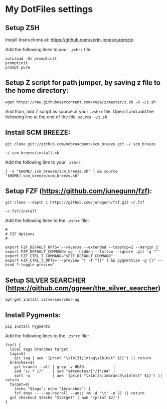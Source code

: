 # My DotFiles settings

## Setup ZSH
Install Instructions at:
https://github.com/sorin-ionescu/prezto

Add the following lines to your `.zshrc` file:
```
autoload -Uz promptinit
promptinit
prompt pure
```

## Setup Z script for path jumper, by saving z file to the home directory:
`wget https://raw.githubusercontent.com/rupa/z/master/z.sh -O ~/z.sh`

And than, add Z script as source at your `.zshrc` file. Open it and add the
following line at the end of the file.
`source ~/z.sh`

## Install SCM BREEZE:
```
git clone git://github.com/ndbroadbent/scm_breeze.git ~/.scm_breeze
```
```
~/.scm_breeze/install.sh
```

Add the following line to your `.zshrc`:
```
[ -s "$HOME/.scm_breeze/scm_breeze.sh" ] && source "$HOME/.scm_breeze/scm_breeze.sh"
```

## Setup FZF (https://github.com/junegunn/fzf):
```
git clone --depth 1 https://github.com/junegunn/fzf.git ~/.fzf
```
```
~/.fzf/install
```

Add the following lines to the `.zshrc` file:
```
#
# FZF Options
#

export FZF_DEFAULT_OPTS='--reverse --extended --tabstop=2 --margin 1'
export FZF_DEFAULT_COMMAND='ag --hidden --follow --ignore .git -g ""'
export FZF_CTRL_T_COMMAND="$FZF_DEFAULT_COMMAND"
export FZF_CTRL_T_OPTS='--preview "[ -f "{}" ] && pygmentize -g {}" --bind ?:toggle-preview'
```

## Setup SILVER SEARCHER (https://github.com/ggreer/the_silver_searcher)
```
apt-get install silversearcher-ag
```

## Install Pygments:
```
pip install Pygments
```

Add the following lines to the `.zshrc` file:
```
fco() {
  local tags branches target
  tags=$(
    git tag | awk '{print "\x1b[31;1mtag\x1b[m\t" $1}') || return
  branches=$(
    git branch --all | grep -v HEAD             |
    sed "s/.* //"    | sed "s#remotes/[^/]*/##" |
    sort -u          | awk '{print "\x1b[34;1mbranch\x1b[m\t" $1}') || return
  target=$(
    (echo "$tags"; echo "$branches") |
    fzf-tmux -- --no-hscroll --ansi +m -d "\t" -n 2) || return
  git checkout $(echo "$target" | awk '{print $2}')
}
```
